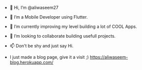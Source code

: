 - 👋 Hi, I’m @aliwaseem27
- 👀 I’m a Mobile Developer using Flutter. 
- 🌱 I’m currently improving my level building a lot of COOL Apps. 
- 💞️ I’m looking to collaborate building usefull projects.
- 📫 Don't be shy and just say Hi.

- I just made a blog page, give it a visit ;) https://aliwaseem-blog.herokuapp.com/

<!---
aliwaseem27/aliwaseem27 is a ✨ special ✨ repository because its `README.md` (this file) appears on your GitHub profile.
You can click the Preview link to take a look at your changes.
--->

